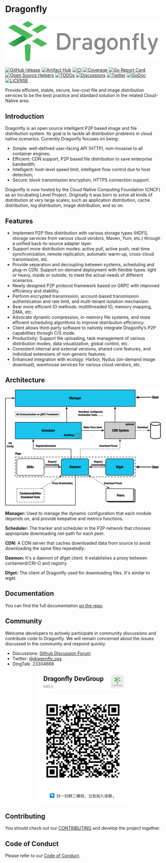 # Dragonfly

![alt][logo-linear]

[![GitHub release](https://img.shields.io/github/release/dragonflyoss/Dragonfly2.svg)](https://github.com/dragonflyoss/Dragonfly2/releases)
[![Artifact Hub](https://img.shields.io/endpoint?url=https://artifacthub.io/badge/repository/dragonfly)](https://artifacthub.io/packages/search?repo=dragonfly)
[![CI](https://github.com/dragonflyoss/Dragonfly2/actions/workflows/ci.yml/badge.svg?branch=main)](https://github.com/dragonflyoss/Dragonfly2/actions/workflows/ci.yml)
[![Coverage](https://codecov.io/gh/dragonflyoss/Dragonfly2/branch/main/graph/badge.svg)](https://codecov.io/gh/dragonflyoss/Dragonfly2)
[![Go Report Card](https://goreportcard.com/badge/github.com/dragonflyoss/Dragonfly2?style=flat-square)](https://goreportcard.com/report/github.com/dragonflyoss/Dragonfly2)
[![Open Source Helpers](https://www.codetriage.com/dragonflyoss/dragonfly2/badges/users.svg)](https://www.codetriage.com/dragonflyoss/dragonfly2)
[![TODOs](https://badgen.net/https/api.tickgit.com/badgen/github.com/dragonflyoss/Dragonfly2/main)](https://www.tickgit.com/browse?repo=github.com/dragonflyoss/Dragonfly2&branch=main)
[![Discussions](https://img.shields.io/badge/discussions-on%20github-blue?style=flat-square)](https://github.com/dragonflyoss/Dragonfly2/discussions)
[![Twitter](https://img.shields.io/twitter/url?style=social&url=https%3A%2F%2Ftwitter.com%2Fdragonfly_oss)](https://twitter.com/dragonfly_oss)
[![GoDoc](https://godoc.org/github.com/dragonflyoss/Dragonfly2?status.svg)](https://godoc.org/github.com/dragonflyoss/Dragonfly2)
[![LICENSE](https://img.shields.io/github/license/dragonflyoss/Dragonfly2.svg?style=flat-square)](https://github.com/dragonflyoss/Dragonfly2/blob/main/LICENSE)

Provide efficient, stable, secure, low-cost file and
image distribution services to be the best practice and
standard solution in the related Cloud-Native area.

## Introduction

Dragonfly is an open source intelligent P2P based image and
file distribution system. Its goal is to
tackle all distribution problems in cloud native scenarios.
Currently Dragonfly focuses on being:

- Simple: well-defined user-facing API (HTTP), non-invasive to all container engines;
- Efficient: CDN support, P2P based file distribution to save enterprise bandwidth;
- Intelligent: host-level speed limit, intelligent flow control due to host detection;
- Secure: block transmission encryption, HTTPS connection support.

Dragonfly is now hosted by the Cloud Native Computing Foundation (CNCF) as
an Incubating Level Project. Originally it was born to
solve all kinds of distribution at very large scales,
such as application distribution, cache distribution,
log distribution, image distribution, and so on.

## Features

- Implement P2P files distribution with various storage types
(HDFS, storage services from various cloud vendors, Maven, Yum, etc.)
through a unified back-to-source adapter layer.
- Support more distribution modes:
active pull, active push, real-time synchronization,
remote replication, automatic warm-up,
cross-cloud transmission, etc.
- Provide separation and decoupling between systems,
scheduling and plug-in CDN. Support on-demand deployment with
flexible types: light or heavy, inside or outside,
to meet the actual needs of different scenarios.
- Newly designed P2P protocol framework based on
GRPC with improved efficiency and stability.
- Perform encrypted transmission, account-based transmission
authentication and rate limit, and multi-tenant isolation mechanism.
- Bear more efficient IO methods: multithreaded IO, memory mapping, DMA, etc.
- Advocate dynamic compression, in-memory file systems,
and more efficient scheduling algorithms to improve distribution efficiency.
- Client allows third-party software to
natively integrate Dragonfly’s P2P capabilities through C/S mode.
- Productivity: Support file uploading, task management of
various distribution modes, data visualization, global control, etc.
- Consistent internal and external versions, shared core features,
and individual extensions of non-generic features.
- Enhanced integration with ecology:
Harbor, Nydus (on-demand image download),
warehouse services for various cloud vendors, etc.

## Architecture

![alt][arch]

**Manager:** Used to manage the dynamic configuration that
each module depends on, and provide keepalive and metrics functions.

**Scheduler:** The tracker and scheduler in the P2P
network that chooses appropriate downloading net-path for each peer.

**CDN:** A CDN server that caches downloaded data
from source to avoid downloading the same files repeatedly.

**Daemon:** It's a daemon of dfget client.
It establishes a proxy between containerd/CRI-O and registry.

**Dfget:** The client of Dragonfly used for
downloading files. It's similar to wget.

## Documentation

You can find the full documentation [on the repo][document].

## Community

Welcome developers to actively participate in community discussions
and contribute code to Dragonfly. We will remain
concerned about the issues discussed in the community and respond quickly.

- Discussions: [Github Discussion Forum][discussion]
- Twitter: [@dragonfly_oss](https://twitter.com/dragonfly_oss)
- DingTalk: 23304666

<!-- markdownlint-disable -->
<div align="center">
  <img src="docs/en/images/community/dingtalk-group.jpeg" width="300" title="dingtalk">
</div>
<!-- markdownlint-restore -->

## Contributing

You should check out our
[CONTRIBUTING][contributing] and develop the project together.

## Code of Conduct

Please refer to our [Code of Conduct][codeconduct].

[arch]: docs/en/images/arch.png
[logo-linear]: docs/en/images/logo/dragonfly-linear.svg
[website]: https://d7y.io
[discussion]: https://github.com/dragonflyoss/Dragonfly2/discussions
[contributing]: CONTRIBUTING.md
[codeconduct]: CODE_OF_CONDUCT.md
[document]: docs/README.md
[dingtalk]: docs/en/images/community/dingtalk-group.jpeg

